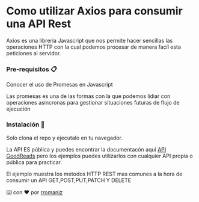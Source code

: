 # Como utilizar Axios para consumir una API Rest

Axios es una librería Javascript que nos permite hacer sencillas las operaciones HTTP con la cual podemos procesar de manera facíl esta peticiones al servidor. 

### Pre-requisitos 📋

Conocer el uso de Promesas en Javascript

Las promesas es una de las formas con la que podemos lidiar con operaciones asincronas para gestionar situaciones futuras de flujo de ejecución

### Instalación 🔧

Solo clona el repo y ejecutalo en tu navegador.

La API ES pública y puedes encontrar la documentacón aqui [API GoodReads](https://goodreads-devf-aaron.herokuapp.com/docs/) pero los ejemplos puedes utilizarlos con
cualquier API propia o pública para practicar.

El ejemplo muestra los metodos HTTP REST mas comunes a la hora de consumir un API GET,POST,PUT,PATCH Y DELETE



⌨️ con ❤️ por [rromaniz](https://rromaniz.github.io/)
